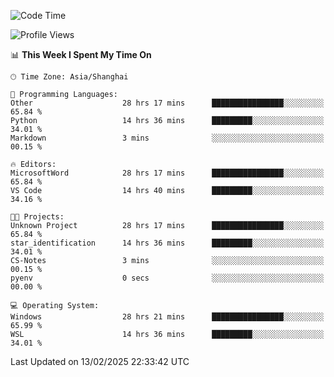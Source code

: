 <!--START_SECTION:waka-->
![Code Time](http://img.shields.io/badge/Code%20Time-2%2C285%20hrs%2013%20mins-blue)

![Profile Views](http://img.shields.io/badge/Profile%20Views-3-blue)

📊 **This Week I Spent My Time On** 

```text
🕑︎ Time Zone: Asia/Shanghai

💬 Programming Languages: 
Other                    28 hrs 17 mins      ████████████████░░░░░░░░░   65.84 % 
Python                   14 hrs 36 mins      █████████░░░░░░░░░░░░░░░░   34.01 % 
Markdown                 3 mins              ░░░░░░░░░░░░░░░░░░░░░░░░░   00.15 % 

🔥 Editors: 
MicrosoftWord            28 hrs 17 mins      ████████████████░░░░░░░░░   65.84 % 
VS Code                  14 hrs 40 mins      █████████░░░░░░░░░░░░░░░░   34.16 % 

🐱‍💻 Projects: 
Unknown Project          28 hrs 17 mins      ████████████████░░░░░░░░░   65.84 % 
star_identification      14 hrs 36 mins      █████████░░░░░░░░░░░░░░░░   34.01 % 
CS-Notes                 3 mins              ░░░░░░░░░░░░░░░░░░░░░░░░░   00.15 % 
pyenv                    0 secs              ░░░░░░░░░░░░░░░░░░░░░░░░░   00.00 % 

💻 Operating System: 
Windows                  28 hrs 21 mins      ████████████████░░░░░░░░░   65.99 % 
WSL                      14 hrs 36 mins      █████████░░░░░░░░░░░░░░░░   34.01 % 
```


 Last Updated on 13/02/2025 22:33:42 UTC
<!--END_SECTION:waka-->